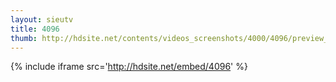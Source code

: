 ```yaml
---
layout: sieutv
title: 4096
thumb: http://hdsite.net/contents/videos_screenshots/4000/4096/preview_360p.mp4.jpg
---
```

{% include iframe src='http://hdsite.net/embed/4096' %}
 
